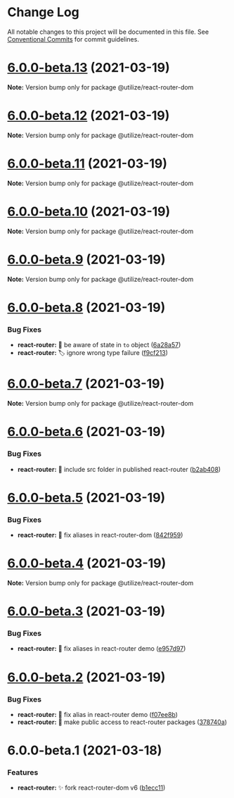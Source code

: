 # Change Log

All notable changes to this project will be documented in this file.
See [Conventional Commits](https://conventionalcommits.org) for commit guidelines.

# [6.0.0-beta.13](https://github.com/MatejBransky/utilize/compare/@utilize/react-router-dom@6.0.0-beta.12...@utilize/react-router-dom@6.0.0-beta.13) (2021-03-19)

**Note:** Version bump only for package @utilize/react-router-dom

# [6.0.0-beta.12](https://github.com/MatejBransky/utilize/compare/@utilize/react-router-dom@6.0.0-beta.11...@utilize/react-router-dom@6.0.0-beta.12) (2021-03-19)

**Note:** Version bump only for package @utilize/react-router-dom

# [6.0.0-beta.11](https://github.com/MatejBransky/utilize/compare/@utilize/react-router-dom@6.0.0-beta.10...@utilize/react-router-dom@6.0.0-beta.11) (2021-03-19)

**Note:** Version bump only for package @utilize/react-router-dom

# [6.0.0-beta.10](https://github.com/MatejBransky/utilize/compare/@utilize/react-router-dom@6.0.0-beta.9...@utilize/react-router-dom@6.0.0-beta.10) (2021-03-19)

**Note:** Version bump only for package @utilize/react-router-dom

# [6.0.0-beta.9](https://github.com/MatejBransky/utilize/compare/@utilize/react-router-dom@6.0.0-beta.8...@utilize/react-router-dom@6.0.0-beta.9) (2021-03-19)

**Note:** Version bump only for package @utilize/react-router-dom

# [6.0.0-beta.8](https://github.com/MatejBransky/utilize/compare/@utilize/react-router-dom@6.0.0-beta.7...@utilize/react-router-dom@6.0.0-beta.8) (2021-03-19)

### Bug Fixes

- **react-router:** :bug: be aware of state in `to` object ([6a28a57](https://github.com/MatejBransky/utilize/commit/6a28a574782ec8fefd0669f7c26fa87a771a4ebf))
- **react-router:** :label: ignore wrong type failure ([f9cf213](https://github.com/MatejBransky/utilize/commit/f9cf21378b34c6ba2178268cb651fbcd3e0bef66))

# [6.0.0-beta.7](https://github.com/MatejBransky/utilize/compare/@utilize/react-router-dom@6.0.0-beta.6...@utilize/react-router-dom@6.0.0-beta.7) (2021-03-19)

**Note:** Version bump only for package @utilize/react-router-dom

# [6.0.0-beta.6](https://github.com/MatejBransky/utilize/compare/@utilize/react-router-dom@6.0.0-beta.5...@utilize/react-router-dom@6.0.0-beta.6) (2021-03-19)

### Bug Fixes

- **react-router:** :bug: include src folder in published react-router ([b2ab408](https://github.com/MatejBransky/utilize/commit/b2ab4089ff1dbbc7623df9c2661419aa80960610))

# [6.0.0-beta.5](https://github.com/MatejBransky/utilize/compare/@utilize/react-router-dom@6.0.0-beta.4...@utilize/react-router-dom@6.0.0-beta.5) (2021-03-19)

### Bug Fixes

- **react-router:** :bug: fix aliases in react-router-dom ([842f959](https://github.com/MatejBransky/utilize/commit/842f959c1610e12a79762af91a048ed5c7f5ea28))

# [6.0.0-beta.4](https://github.com/MatejBransky/utilize/compare/@utilize/react-router-dom@6.0.0-beta.3...@utilize/react-router-dom@6.0.0-beta.4) (2021-03-19)

**Note:** Version bump only for package @utilize/react-router-dom

# [6.0.0-beta.3](https://github.com/MatejBransky/utilize/compare/@utilize/react-router-dom@6.0.0-beta.2...@utilize/react-router-dom@6.0.0-beta.3) (2021-03-19)

### Bug Fixes

- **react-router:** :bug: fix aliases in react-router demo ([e957d97](https://github.com/MatejBransky/utilize/commit/e957d974bf84472179d1717ec6c18ad493aa9d94))

# [6.0.0-beta.2](https://github.com/MatejBransky/utilize/compare/@utilize/react-router-dom@6.0.0-beta.1...@utilize/react-router-dom@6.0.0-beta.2) (2021-03-19)

### Bug Fixes

- **react-router:** :bug: fix alias in react-router demo ([f07ee8b](https://github.com/MatejBransky/utilize/commit/f07ee8b5337bfee38050c524869ed1112f051a9e))
- **react-router:** :green_heart: make public access to react-router packages ([378740a](https://github.com/MatejBransky/utilize/commit/378740af7ba9794d5979569fb1f4ccaeca3d9667))

# 6.0.0-beta.1 (2021-03-18)

### Features

- **react-router:** :sparkles: fork react-router-dom v6 ([b1ecc11](https://github.com/MatejBransky/utilize/commit/b1ecc11bd8b7283f33dd9cddea803e22d8d59f52))
